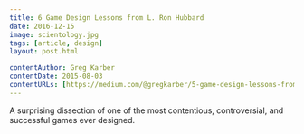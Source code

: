 ```yaml
---
title: 6 Game Design Lessons from L. Ron Hubbard
date: 2016-12-15
image: scientology.jpg
tags: [article, design]
layout: post.html

contentAuthor: Greg Karber
contentDate: 2015-08-03
contentURLs: [https://medium.com/@gregkarber/5-game-design-lessons-from-l-ron-hubbard-4343cbd50577#.8gzou4365]
---
```


A surprising dissection of one of the most contentious, controversial, and successful games ever designed.

